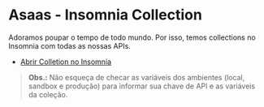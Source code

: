 # Asaas - Insomnia Collection

Adoramos poupar o tempo de todo mundo. Por isso, temos collections no Insomnia com todas as nossas APIs.

- [Abrir Colletion no Insomnia](https://insomnia.rest/run/?label=API%20Asaas%20v3&uri=https%3A%2F%2Fraw.githubusercontent.com%2Fasaasdev%2Finsomnia-collection%2Fmaster%2FAsaasInsomniaCollection.json)

> **Obs.:** Não esqueça de checar as variáveis dos ambientes (local, sandbox e produção) para informar sua chave de API e as variáveis da coleção.
